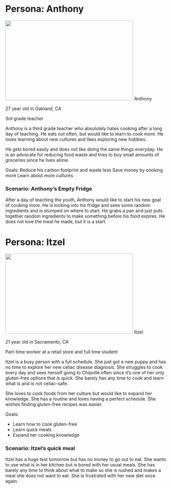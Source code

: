 # Persona: Anthony
<img src="https://as2.ftcdn.net/v2/jpg/02/92/85/09/1000_F_292850976_UJl2xAUaRg5P6u57g1xWuoMkcb8J88GS.jpg" width="400" height="250">
Anthony

27 year old in Oakland, CA

3rd grade teacher

Anthony is a third grade teacher who absolutely hates cooking after a long day of teaching. He eats out often, but would like to learn to cook more. He loves learning about new cultures and likes exploring new hobbies. 

He gets bored easily and does not like doing the same things everyday. He is an advocate for reducing food waste and tries to buy small amounts of groceries since he lives alone.

Goals:
Reduce his carbon footprint and waste less
Save money by cooking more
Learn about more cultures


### Scenario: Anthony’s Empty Fridge
After a day of teaching the youth, Anthony would like to start his new goal of cooking more. He is looking into his fridge and sees some random ingredients and is stumped on where to start. He grabs a pan and just puts together random ingredients to make something before his food expires. He does not love the meal he made, but it is a start.


# Persona: Itzel
<img src="https://as2.ftcdn.net/v2/jpg/04/62/77/03/1000_F_462770368_Dk3zo4yUjkR1MHeZn2Yl153sDpMa4UoR.jpg" width="400" height="250">
Itzel

21 year old in Sacramento, CA

Part-time worker at a retail store and full time student

Itzel is a busy person with a full schedule. She just got a new puppy and has no time to explore her new celiac disease diagnosis. She struggles to cook every day and sees herself going to Chipotle often since it’s one of her only gluten-free options that is quick. She barely has any time to cook and learn what is and is not celiac-safe. 

She loves to cook foods from her culture but would like to expand her knowledge. She has a routine and loves having a perfect schedule. She wishes finding gluten-free recipes was easier. 

Goals:
  - Learn how to cook gluten-free
  - Learn quick meals
  - Expand her cooking knowledge

### Scenario: Itzel’s quick meal
Itzel has a huge test tomorrow but has no money to go out to eat. She wants to use what is in her kitchen but is bored with her usual meals. She has barely any time to think about what to make so she is rushed and makes a meal she does not want to eat. She is frustrated with her new diet once again.











